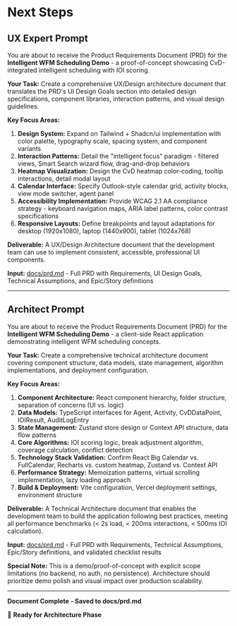 # Next Steps

## UX Expert Prompt

You are about to receive the Product Requirements Document (PRD) for the **Intelligent WFM Scheduling Demo** - a proof-of-concept showcasing CvD-integrated intelligent scheduling with IOI scoring.

**Your Task:**
Create a comprehensive UX/Design architecture document that translates the PRD's UI Design Goals section into detailed design specifications, component libraries, interaction patterns, and visual design guidelines.

**Key Focus Areas:**
1. **Design System:** Expand on Tailwind + Shadcn/ui implementation with color palette, typography scale, spacing system, and component variants
2. **Interaction Patterns:** Detail the "intelligent focus" paradigm - filtered views, Smart Search wizard flow, drag-and-drop behaviors
3. **Heatmap Visualization:** Design the CvD heatmap color-coding, tooltip interactions, detail modal layout
4. **Calendar Interface:** Specify Outlook-style calendar grid, activity blocks, view mode switcher, agent panel
5. **Accessibility Implementation:** Provide WCAG 2.1 AA compliance strategy - keyboard navigation maps, ARIA label patterns, color contrast specifications
6. **Responsive Layouts:** Define breakpoints and layout adaptations for desktop (1920x1080), laptop (1440x900), tablet (1024x768)

**Deliverable:**
A UX/Design Architecture document that the development team can use to implement consistent, accessible, professional UI components.

**Input:** [docs/prd.md](docs/prd.md) - Full PRD with Requirements, UI Design Goals, Technical Assumptions, and Epic/Story definitions

---

## Architect Prompt

You are about to receive the Product Requirements Document (PRD) for the **Intelligent WFM Scheduling Demo** - a client-side React application demonstrating intelligent WFM scheduling concepts.

**Your Task:**
Create a comprehensive technical architecture document covering component structure, data models, state management, algorithm implementations, and deployment configuration.

**Key Focus Areas:**
1. **Component Architecture:** React component hierarchy, folder structure, separation of concerns (UI vs. logic)
2. **Data Models:** TypeScript interfaces for Agent, Activity, CvDDataPoint, IOIResult, AuditLogEntry
3. **State Management:** Zustand store design or Context API structure, data flow patterns
4. **Core Algorithms:** IOI scoring logic, break adjustment algorithm, coverage calculation, conflict detection
5. **Technology Stack Validation:** Confirm React Big Calendar vs. FullCalendar, Recharts vs. custom heatmap, Zustand vs. Context API
6. **Performance Strategy:** Memoization patterns, virtual scrolling implementation, lazy loading approach
7. **Build & Deployment:** Vite configuration, Vercel deployment settings, environment structure

**Deliverable:**
A Technical Architecture document that enables the development team to build the application following best practices, meeting all performance benchmarks (< 2s load, < 200ms interactions, < 500ms IOI calculation).

**Input:** [docs/prd.md](docs/prd.md) - Full PRD with Requirements, Technical Assumptions, Epic/Story definitions, and validated checklist results

**Special Note:** This is a demo/proof-of-concept with explicit scope limitations (no backend, no auth, no persistence). Architecture should prioritize demo polish and visual impact over production scalability.

---

**Document Complete - Saved to docs/prd.md**

🚀 **Ready for Architecture Phase**
